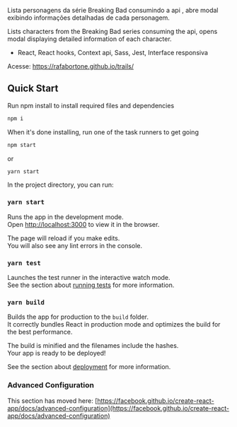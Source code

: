 Lista personagens da série Breaking Bad consumindo a api , abre modal exibindo informações detalhadas de cada personagem. 

Lists characters from the Breaking Bad series consuming the api, opens modal displaying detailed information of each character.

- React, React hooks, Context api, Sass, Jest, Interface responsiva

Acesse: https://rafabortone.github.io/trails/ 


## Quick Start

Run npm install to install required files and dependencies

```bash
npm i
```

When it's done installing, run one of the task runners to get going
```bash
npm start
```
or 
```bash
yarn start
```


In the project directory, you can run:

### `yarn start`

Runs the app in the development mode.\
Open [http://localhost:3000](http://localhost:3000) to view it in the browser.

The page will reload if you make edits.\
You will also see any lint errors in the console.

### `yarn test`

Launches the test runner in the interactive watch mode.\
See the section about [running tests](https://facebook.github.io/create-react-app/docs/running-tests) for more information.

### `yarn build`

Builds the app for production to the `build` folder.\
It correctly bundles React in production mode and optimizes the build for the best performance.

The build is minified and the filenames include the hashes.\
Your app is ready to be deployed!

See the section about [deployment](https://facebook.github.io/create-react-app/docs/deployment) for more information.


### Advanced Configuration

This section has moved here: [https://facebook.github.io/create-react-app/docs/advanced-configuration](https://facebook.github.io/create-react-app/docs/advanced-configuration)

